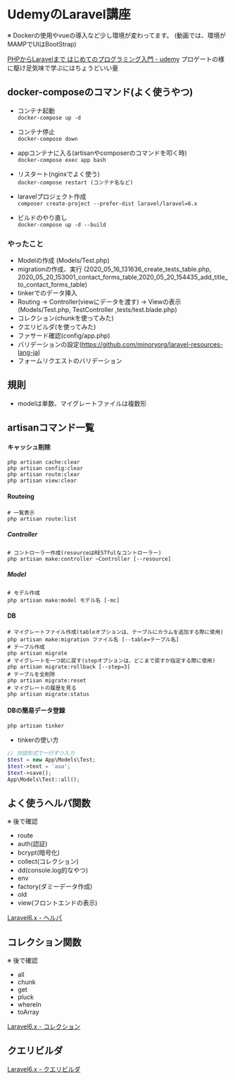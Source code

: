 # UdemyのLaravel講座
※ Dockerの使用やvueの導入など少し環境が変わってます。
(動画では、環境がMAMPでUIはBootStrap)

[PHPからLaravelまで はじめてのプログラミング入門 - udemy](https://www.udemy.com/share/102HImBksceVdWTHw=/)
プロゲートの様に駆け足気味で学ぶにはちょうどいい量

## docker-composeのコマンド(よく使うやつ)
- コンテナ起動<br>
`docker-compose up -d`

- コンテナ停止<br>
`docker-compose down`

- appコンテナに入る(artisanやcomposerのコマンドを叩く時)<br>
`docker-compose exec app bash`

- リスタート(nginxでよく使う)<br>
`docker-compose restart (コンテナ名など)`

- laravelプロジェクト作成<br>
`composer create-project --prefer-dist laravel/laravel=6.x`

- ビルドのやり直し<br>
`docker-compose up -d --build`

### やったこと
- Modelの作成 (Models/Test.php)
- migrationの作成、実行 
  (2020_05_16_131636_create_tests_table.php, 2020_05_20_153001_contact_forms_table,2020_05_20_154435_add_title_to_contact_forms_table)
- tinkerでのデータ挿入
- Routing -> Controller(viewにデータを渡す) -> Viewの表示<br>
  (Models/Test.php, TestController ,tests/test.blade.php)
- コレクション(chunkを使ってみた)
- クエリビルダ(を使ってみた)
- ファサード確認(config/app.php)
- バリデーションの設定(https://github.com/minoryorg/laravel-resources-lang-ja)
- フォームリクエストのバリデーション

## 規則
- modelは単数、マイグレートファイルは複数形


## artisanコマンド一覧

#### キャッシュ削除

```
php artisan cache:clear
php artisan config:clear
php artisan route:clear
php artisan view:clear
```

#### Routeing

```
# 一覧表示
php artisan route:list
```

##### Controller

```
# コントローラー作成(resourceはRESTfulなコントローラー)
php artisan make:controller ~Controller [--resource]

```

##### Model

```
# モデル作成
php artisan make:model モデル名 [-mc]
```

#### DB

```
# マイグレートファイル作成(tableオプションは、テーブルにカラムを追加する際に使用)
php artisan make:migration ファイル名 [--table=テーブル名]
# テーブル作成
php artisan migrate
# マイグレートを一つ前に戻す(stepオプションは、どこまで戻すか指定する際に使用)
php artisan migrate:rollback [--step=3]
# テーブルを全削除
php artisan migrate:reset
# マイグレートの履歴を見る
php artisan migrate:status
```


#### DBの簡易データ登録
```
php artisan tinker
```

- tinkerの使い方
```php
// 対話形式で一行ずつ入力
$test = new App\Models\Test;
$test->text = 'aaa';
$text->save();
App\Models\Test::all();
```

## よく使うヘルパ関数
※ 後で確認
- route
- auth(認証)
- bcrypt(暗号化)
- collect(コレクション)
- dd(console.log的なやつ)
- env
- factory(ダミーデータ作成)
- old
- view(フロントエンドの表示)

[Laravel6.x - ヘルパ](https://readouble.com/laravel/6.x/ja/helpers.html)


## コレクション関数
※ 後で確認
- all
- chunk
- get
- pluck
- whereIn
- toArray

[Laravel6.x - コレクション](https://readouble.com/laravel/6.x/ja/collections.html)

## クエリビルダ

[Laravel6.x - クエリビルダ](https://readouble.com/laravel/6.x/ja/queries.html)
